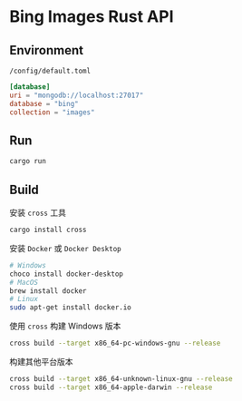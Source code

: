 # Bing Images Rust API

## Environment

`/config/default.toml`

```toml
[database]
uri = "mongodb://localhost:27017"
database = "bing"
collection = "images"
```

## Run

```bash
cargo run
```

## Build

安装 `cross` 工具

```bash
cargo install cross
```

安装 `Docker` 或 `Docker Desktop`

```bash
# Windows
choco install docker-desktop
# MacOS
brew install docker
# Linux
sudo apt-get install docker.io
```

使用 `cross` 构建 Windows 版本

```bash
cross build --target x86_64-pc-windows-gnu --release
```

构建其他平台版本

```bash
cross build --target x86_64-unknown-linux-gnu --release
cross build --target x86_64-apple-darwin --release
```
